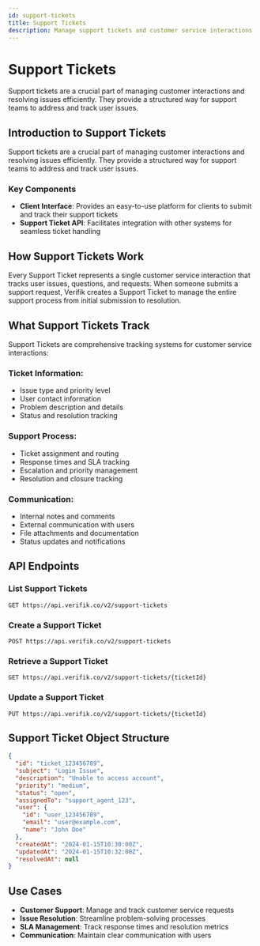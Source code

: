 ```yaml
---
id: support-tickets
title: Support Tickets
description: Manage support tickets and customer service interactions
---
```


# Support Tickets

Support tickets are a crucial part of managing customer interactions and resolving issues efficiently. They provide a structured way for support teams to address and track user issues.

## Introduction to Support Tickets

Support tickets are a crucial part of managing customer interactions and resolving issues efficiently. They provide a structured way for support teams to address and track user issues.

### Key Components

* **Client Interface**: Provides an easy-to-use platform for clients to submit and track their support tickets
* **Support Ticket API**: Facilitates integration with other systems for seamless ticket handling

## How Support Tickets Work

Every Support Ticket represents a single customer service interaction that tracks user issues, questions, and requests. When someone submits a support request, Verifik creates a Support Ticket to manage the entire support process from initial submission to resolution.

## What Support Tickets Track

Support Tickets are comprehensive tracking systems for customer service interactions:

### Ticket Information:
* Issue type and priority level
* User contact information
* Problem description and details
* Status and resolution tracking

### Support Process:
* Ticket assignment and routing
* Response times and SLA tracking
* Escalation and priority management
* Resolution and closure tracking

### Communication:
* Internal notes and comments
* External communication with users
* File attachments and documentation
* Status updates and notifications

## API Endpoints

### List Support Tickets
```http
GET https://api.verifik.co/v2/support-tickets
```

### Create a Support Ticket
```http
POST https://api.verifik.co/v2/support-tickets
```

### Retrieve a Support Ticket
```http
GET https://api.verifik.co/v2/support-tickets/{ticketId}
```

### Update a Support Ticket
```http
PUT https://api.verifik.co/v2/support-tickets/{ticketId}
```

## Support Ticket Object Structure

```json
{
  "id": "ticket_123456789",
  "subject": "Login Issue",
  "description": "Unable to access account",
  "priority": "medium",
  "status": "open",
  "assignedTo": "support_agent_123",
  "user": {
    "id": "user_123456789",
    "email": "user@example.com",
    "name": "John Doe"
  },
  "createdAt": "2024-01-15T10:30:00Z",
  "updatedAt": "2024-01-15T10:32:00Z",
  "resolvedAt": null
}
```

## Use Cases

- **Customer Support**: Manage and track customer service requests
- **Issue Resolution**: Streamline problem-solving processes
- **SLA Management**: Track response times and resolution metrics
- **Communication**: Maintain clear communication with users
